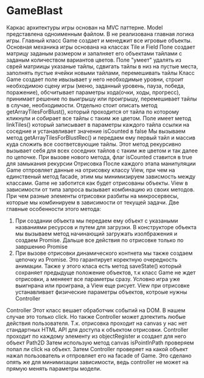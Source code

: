 # GameBlast

Каркас архитектуры игры основан на MVC паттерне. 
Model представлена одноименным файлом. В не реализована главная логика игры.
Главный класс Game создает и менеджит все игровые объекты.
Основная механика игры основана на классах Tile и Field
Поле создает матрицу заданым размером и запалняет его объектами тайлами с заданым количеством вариантов цветов.
Поле "умеет" удалять из сврей матриицы указаные тайлы, сдвигать тайлы в низ на пустые места, заполнять пустые ячейки новыми тайлами, перемешивать тайлы
Класс Game создает поле ивызывает у него необходимые уровни, строит необходимою сцену игры (меню, заданный уровень, пауза, победа, поражение), обсчитывает параметры хода(очки, ходы, прогресс),
принимает решение по выигрышу или проигрышу, перемешивает тайлы в случае, необходимости.
Отдельно стоит описать метод getArrayTilesForBlust(), который проходится от тайла по которому кликнули и собирает все тайлы с таким же цветом.
Поле имеет метод linkTiles() который записывает в параметры каждого тайла ссылки на соседние и устанавливает значение isCounted в false
Мы вызываем метод getArrayTilesForBlustRec() и передаем ему первый тайл и массив куда сложить все соответсвующие тайлы.
Этот метод рекурсивно вызывает себя для всех соседних тайлов с таким же цветом и так далее по цепочке. При вызове нового метода, флаг isCounted ставится в true для замыкания рекурсии
Отрисовка
После каждого этапа манипуляции Game отпровляет данные на отрисовку классу View, при чем на единственый метод facade, этим мы минимизируем зависмость между классами.
Game не заботится как будет отрисованы объекты.
View в зависимости от типа запроса вызывает комбинацию из своих методов. При чем разные элементы отрисовки разбиты на микросервесы, которые мы комбинируем в зависимости от текущей задачи.
Две главные особенности этого метода:
1. При создании объекта мы передаем ему объект с указаными названиями ресурсов и путем для загрузки.
В конструкторе объекта мы вызываем метод начинающий загружать изолбражения и создаем Promise. Дальше все действия по отрисовке только по завршению Promise
2. При вызове отрисовки динамического контнета мы также создаем цепочку из Promise. Это гарантирует коректную очередность анимации.
Также у этого класа есть метод saveState() который сохраняет предыдуще положение объектов, т.к класс Game не ждет отрисовки, а меняеет все параметры сразу.
Условно игра уже выигнрана или проиграна, а View еще рисует.
View при отрисовке устанавливает физические параметры объектов, котроые нужны Controller

Controller
Этот класс вешает обработчик событий на DOM. В нашем случае это только click. Но также Controller может дэтектить любые действия пользователя.
Т.к. отрисовка проходит на canvas у нас нет стандартных HTML API для доступа к объектом отрисовки.
Controller проходит по каждому элементу из objectRegister и создает для него объект Path2D
Затем использую метод canvas isPointInPath проверяем попал ли click на объект.
Затем Controller проверяет на какой объект нажал пользователь и отпровляет его на facade of Game.
Это сделано опять же для минимизации зависимости, ведь controller не может на прямую менять параметры модели. 
